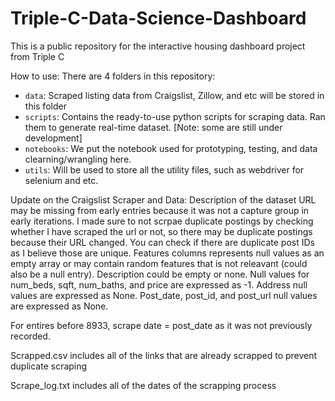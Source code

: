 # Triple-C-Data-Science-Dashboard
This is a public repository for the interactive housing dashboard project from Triple C

How to use: 
There are 4 folders in this repository: 
- `data`: Scraped listing data from Craigslist, Zillow, and etc will be stored in this folder 
- `scripts`: Contains the ready-to-use python scripts for scraping data. Ran them to generate real-time dataset. [Note: some are still under development]
- `notebooks`: We put the notebook used for prototyping, testing, and data clearning/wrangling here. 
- `utils`: Will be used to store all the utility files, such as webdriver for selenium and etc. 

Update on the Craigslist Scraper and Data: 
Description of the dataset URL may be missing from early entries because it was not a capture group in early iterations. I made sure to not scrpae duplicate postings by checking whether I have scraped the url or not, so there may be duplicate postings because their URL changed. You can check if there are duplicate post IDs as I believe those are unique. Features columns represents null values as an empty array or may contain random features that is not releavant (could also be a null entry). Description could be empty or none. Null values for num_beds, sqft, num_baths, and price are expressed as -1. Address null values are expressed as None. Post_date, post_id, and post_url null values are expressed as None.

For entires before 8933, scrape date = post_date as it was not previously recorded.

Scrapped.csv includes all of the links that are already scrapped to prevent duplicate scraping

Scrape_log.txt includes all of the dates of the scrapping process
